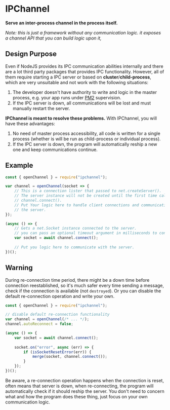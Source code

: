 # IPChannel

**Serve an inter-process channel in the process itself.**

*Note: this is just a framework without any communication logic. it exposes a* 
*channel API that you can build logic upon it,*

## Design Purpose

Even if NodeJS provides its IPC communication abilities internally and there are
a lot third party packages that provides IPC functionality. However, all of them
require starting a IPC server or based on **cluster**/**child-process**, which 
are very unsuitable and not work with the following situations:

1. The developer doesn't have authority to write and logic in the master process, 
    e.g. your app runs under [PM2](https://pm2.io) supervision.
2. If the IPC server is down, all communications will be lost and must manually 
    restart the server.

**IPChannel is meant to resolve these problems.** With IPChannel, you will have
these advantages:

1. No need of master process accessibility, all code is written for a single 
    process (whether is will be run as child-process or individual process).
2. If the IPC server is down, the program will automatically reship a new one 
    and keep communications continue.

## Example

```javascript
const { openChannel } = require("ipchannel");

var channel = openChannel(socket => {
    // This is a connection lister that passed to net.createServer().
    // The server instance will not be created until the first time calling 
    // channel.connect().
    // Put Your logic here to handle client connections and communications with 
    // the server.
});

(async () => {
    // Gets a net.Socket instance connected to the server.
    // you can pass an optional timeout argument in milliseconds to connect().
    var socket = await channel.connect();
    
    // Put you logic here to communicate with the server.
})();
```

## Warning

During re-connection time period, there might be a down time before connection 
reestablished, so it's much safer every time sending a message, check if the 
connection is available (not `destroyed`). Or you can disable the default 
re-connection operation and write your own.

```javascript
const { openChannel } = require("ipchannel");

// disable default re-connection functionality
var channel = openChannel(/* ... */);
channel.autoReconnect = false;

(async () => {
    var socket = await channel.connect();
    
    socket.on("error", async (err) => {
        if (isSocketResetError(err)) {
            merge(socket, channel.connect());
        }
    });
})();
```

Be aware, a re-connection operation happens when the connection is reset, often
means that server is down, when re-connecting, the program will automatically 
check if it should reship the server. You don't need to concern what and how the
program does these thing, just focus on your own communication logic.